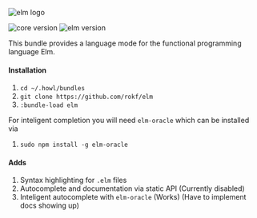 
![elm logo](https://frontendmasters.com/assets/Elm.png)

![core version](https://img.shields.io/badge/core-4.0.1-4DC351.svg) ![elm version](https://img.shields.io/badge/elm-0.17.1-EBDB61.svg)

This bundle provides a language mode for the functional programming language Elm.

#### Installation
1. `cd ~/.howl/bundles`
2. `git clone https://github.com/rokf/elm`
3. `:bundle-load elm`

For inteligent completion you will need `elm-oracle` which can be installed via
1. `sudo npm install -g elm-oracle`

#### Adds
1. Syntax highlighting for `.elm` files
2. Autocomplete and documentation via static API (Currently disabled)
3. Inteligent autocomplete with `elm-oracle` (Works) (Have to implement docs showing up)
